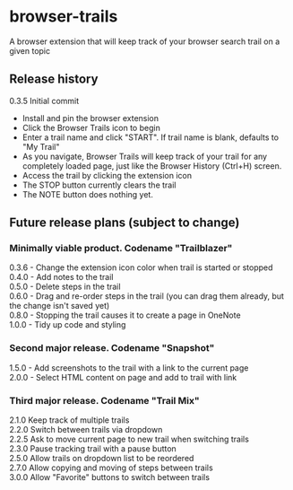 # browser-trails
A browser extension that will keep track of your browser search trail on a given topic

## Release history
0.3.5 Initial commit
- Install and pin the browser extension
- Click the Browser Trails icon to begin
- Enter a trail name and click "START". If trail name is blank, defaults to "My Trail"
- As you navigate, Browser Trails will keep track of your trail for any completely loaded page, just like the Browser History (Ctrl+H) screen.
- Access the trail by clicking the extension icon
- The STOP button currently clears the trail
- The NOTE button does nothing yet.

## Future release plans (subject to change)
### Minimally viable product. Codename "Trailblazer"
0.3.6 - Change the extension icon color when trail is started or stopped  
0.4.0 - Add notes to the trail  
0.5.0 - Delete steps in the trail  
0.6.0 - Drag and re-order steps in the trail (you can drag them already, but the change isn't saved yet)  
0.8.0 - Stopping the trail causes it to create a page in OneNote  
1.0.0 - Tidy up code and styling  

### Second major release. Codename "Snapshot"
1.5.0 - Add screenshots to the trail with a link to the current page  
2.0.0 - Select HTML content on page and add to trail with link  

### Third major release. Codename "Trail Mix"
2.1.0 Keep track of multiple trails  
2.2.0 Switch between trails via dropdown  
2.2.5 Ask to move current page to new trail when switching trails  
2.3.0 Pause tracking trail with a pause button  
2.5.0 Allow trails on dropdown list to be reordered  
2.7.0 Allow copying and moving of steps between trails  
3.0.0 Allow "Favorite" buttons to switch between trails  
